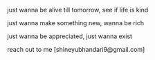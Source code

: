 <p>just wanna be alive till tomorrow, see if life is kind</p>
<p>just wanna make something new, wanna be rich</p>
<p>just wanna be appreciated, just wanna exist</p>
<p></p>
<p>reach out to me [shineyubhandari9@gmail.com]</p>
